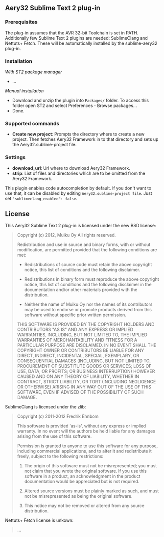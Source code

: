 ## Aery32 Sublime Text 2 plug-in

### Prerequisites

The plug-in assumes that the AVR 32-bit Toolchain is set in PATH. Additionally few Sublime Text 2 plugins are needed: SublimeClang and Nettuts+ Fetch. These will be automatically installed by the sublime-aery32 plug-in.

### Installation

_With ST2 package manager_

- ...

_Manual installation_

- Download and unzip the plugin into `Packages/` folder. To access this folder open ST2 and select Preferences - Browse packages...
- Done.

### Supported commands

- __Create new project__: Prompts the directory where to create a new project. Then fetches Aery32 Framework in to that directory and sets up the Aery32.sublime-project file.

### Settings

- __download_url__: Url where to download Aery32 Framework.
- __strip__: List of files and directories which are to be omitted from the Aery32 Framework.

This plugin enables code autocompletion by default. If you don't want to use that, it can be disabled by editing `Aery32.sublime-project file`. Just set `"sublimeclang_enabled": false`.

## License

This Aery32 Sublime Text 2 plug-in is licensed under the new BSD license:

> Copyright (c) 2012, Muiku Oy
> All rights reserved.
>
> Redistribution and use in source and binary forms, with or without modification,
> are permitted provided that the following conditions are met:
>
>    * Redistributions of source code must retain the above copyright notice,
>      this list of conditions and the following disclaimer.
>
>    * Redistributions in binary form must reproduce the above copyright notice,
>      this list of conditions and the following disclaimer in the documentation
>      and/or other materials provided with the distribution.
>
>    * Neither the name of Muiku Oy nor the names of its contributors may be
>      used to endorse or promote products derived from this software without
>      specific prior written permission.
>
> THIS SOFTWARE IS PROVIDED BY THE COPYRIGHT HOLDERS AND CONTRIBUTORS "AS IS" AND
> ANY EXPRESS OR IMPLIED WARRANTIES, INCLUDING, BUT NOT LIMITED TO, THE IMPLIED
> WARRANTIES OF MERCHANTABILITY AND FITNESS FOR A PARTICULAR PURPOSE ARE
> DISCLAIMED. IN NO EVENT SHALL THE COPYRIGHT OWNER OR CONTRIBUTORS BE LIABLE FOR
> ANY DIRECT, INDIRECT, INCIDENTAL, SPECIAL, EXEMPLARY, OR CONSEQUENTIAL DAMAGES
> (INCLUDING, BUT NOT LIMITED TO, PROCUREMENT OF SUBSTITUTE GOODS OR SERVICES;
> LOSS OF USE, DATA, OR PROFITS; OR BUSINESS INTERRUPTION) HOWEVER CAUSED AND ON
> ANY THEORY OF LIABILITY, WHETHER IN CONTRACT, STRICT LIABILITY, OR TORT
> (INCLUDING NEGLIGENCE OR OTHERWISE) ARISING IN ANY WAY OUT OF THE USE OF THIS
> SOFTWARE, EVEN IF ADVISED OF THE POSSIBILITY OF SUCH DAMAGE.

SublimeClang is licensed under the zlib:

> Copyright (c) 2011-2012 Fredrik Ehnbom
>
> This software is provided 'as-is', without any express or implied
> warranty. In no event will the authors be held liable for any damages
> arising from the use of this software.
>
> Permission is granted to anyone to use this software for any purpose,
> including commercial applications, and to alter it and redistribute it
> freely, subject to the following restrictions:
>
>   1. The origin of this software must not be misrepresented; you must not
>   claim that you wrote the original software. If you use this software
>   in a product, an acknowledgment in the product documentation would be
>   appreciated but is not required.
>
>   2. Altered source versions must be plainly marked as such, and must not be
>   misrepresented as being the original software.
>
>   3. This notice may not be removed or altered from any source
>   distribution.

Nettuts+ Fetch license is unkown:

> ...